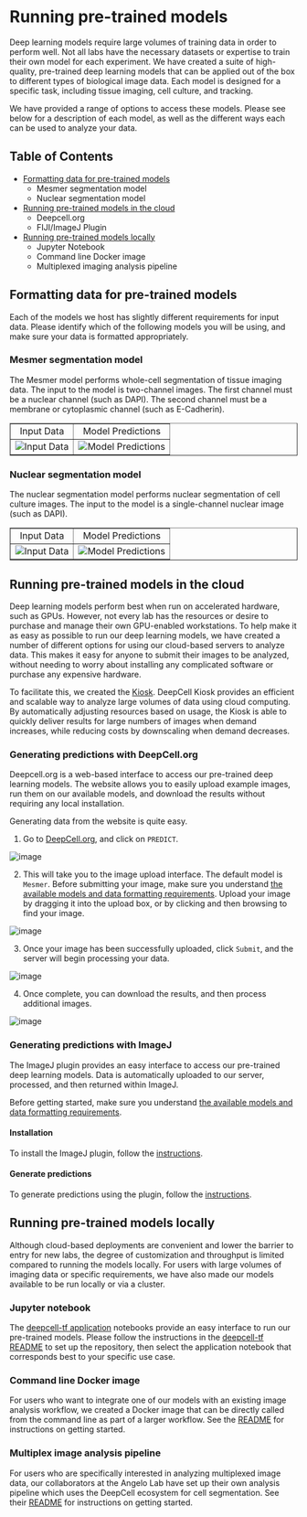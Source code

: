 # Running pre-trained models

Deep learning models require large volumes of training data in order to perform well. Not all labs have the necessary datasets or expertise to train their own model for each experiment. We have created a suite of high-quality, pre-trained deep learning models that can be applied out of the box to different types of biological image data. Each model is designed for a specific task, including tissue imaging, cell culture, and tracking. 

We have provided a range of options to access these models. Please see below for a description of each model, as well as the different ways each can be used to analyze your data. 

## Table of Contents

* [Formatting data for pre-trained models](#formatting-data-for-pre-trained-models)
  * Mesmer segmentation model
  * Nuclear segmentation model
* [Running pre-trained models in the cloud](#running-pre-trained-models-in-the-cloud)
  * Deepcell.org
  * FIJI/ImageJ Plugin
* [Running pre-trained models locally](#running-pre-trained-models-locally)
  * Jupyter Notebook
  * Command line Docker image
  * Multiplexed imaging analysis pipeline

## Formatting data for pre-trained models

Each of the models we host has slightly different requirements for input data. Please identify which of the following models you will be using, and make sure your data is formatted appropriately.

### Mesmer segmentation model

The Mesmer model performs whole-cell segmentation of tissue imaging data. The input to the model is two-channel images. The first channel must be a nuclear channel (such as DAPI). The second channel must be a membrane or cytoplasmic channel (such as E-Cadherin).  

<table width="700" border="1" cellpadding="5">

<tr>
<td align="center" valign="center">
Input Data
</td>

<td align="center" valign="center">
Model Predictions
</td>
</tr>

<tr>
<td align="center" valign="center">
<img src=resources/multiplex_model_input.png alt="Input Data" />
</td>

<td align="center" valign="center">
<img src=resources/multiplex_model_output.png alt="Model Predictions" />
</td>
</tr>

</table>

### Nuclear segmentation model

The nuclear segmentation model performs nuclear segmentation of cell culture images. The input to the model is a single-channel nuclear image (such as DAPI).

<table width="700" border="1" cellpadding="5">

<tr>
<td align="center" valign="center">
Input Data
</td>

<td align="center" valign="center">
Model Predictions
</td>
</tr>

<tr>
<td align="center" valign="center">
<img src=resources/nuclear_model_input.png alt="Input Data" />
</td>

<td align="center" valign="center">
<img src=resources/nuclear_model_output.png alt="Model Predictions" />
</td>
</tr>

</table>

## Running pre-trained models in the cloud

Deep learning models perform best when run on accelerated hardware, such as GPUs. However, not every lab has the resources or desire to purchase and manage their own GPU-enabled workstations. To help make it as easy as possible to run our deep learning models, we have created a number of different options for using our cloud-based servers to analyze data. This makes it easy for anyone to submit their images to be analyzed, without needing to worry about installing any complicated software or purchase any expensive hardware.

To facilitate this, we created the [Kiosk](https://github.com/vanvalenlab/kiosk-console). DeepCell Kiosk provides an efficient and scalable way to analyze large volumes of data using cloud computing. By automatically adjusting resources based on usage, the Kiosk is able to quickly deliver results for large numbers of images when demand increases, while reducing costs by downscaling when demand decreases.

### Generating predictions with DeepCell.org

Deepcell.org is a web-based interface to access our pre-trained deep learning models. The website allows you to easily upload example images, run them on our available models, and download the results without requiring any local installation.

Generating data from the website is quite easy.

1. Go to [DeepCell.org](https://deepcell.org), and click on `PREDICT`.  

![image](resources/DeepCell_website_predict.png)

2. This will take you to the image upload interface. The default model is `Mesmer`. Before submitting your image, make sure you understand [the available models and data formatting requirements](#formatting-data-for-pre-trained-models). Upload your image by dragging it into the upload box, or by clicking and then browsing to find your image.  

![image](resources/DeepCell_website_upload.png)

3. Once your image has been successfully uploaded, click `Submit`, and the server will begin processing your data.  

![image](resources/DeepCell_website_submit.png)

4. Once complete, you can download the results, and then process additional images.  

![image](resources/DeepCell_website_download.png)

### Generating predictions with ImageJ

The ImageJ plugin provides an easy interface to access our pre-trained deep learning models. Data is automatically uploaded to our server, processed, and then returned within ImageJ.

Before getting started, make sure you understand [the available models and data formatting requirements](#formatting-data-for-pre-trained-models).

#### Installation

To install the ImageJ plugin, follow the [instructions](https://github.com/vanvalenlab/kiosk-imageJ-plugin#how-to-install).

#### Generate predictions

To generate predictions using the plugin, follow the [instructions](https://github.com/vanvalenlab/kiosk-imageJ-plugin#how-to-run-the-plugin).

## Running pre-trained models locally

Although cloud-based deployments are convenient and lower the barrier to entry for new labs, the degree of customization and throughput is limited compared to running the models locally. For users with large volumes of imaging data or specific requirements, we have also made our models available to be run locally or via a cluster. 

### Jupyter notebook

The [deepcell-tf application](https://github.com/vanvalenlab/deepcell-tf/tree/master/notebooks/applications) notebooks provide an easy interface to run our pre-trained models. Please follow the instructions in the [deepcell-tf README](https://github.com/vanvalenlab/deepcell-tf/blob/master/README.md) to set up the repository, then select the application notebook that corresponds best to your specific use case. 

### Command line Docker image

For users who want to integrate one of our models with an existing image analysis workflow, we created a Docker image that can be directly called from the command line as part of a larger workflow. See the [README](https://github.com/vanvalenlab/deepcell-applications/blob/master/README.md) for instructions on getting started.

### Multiplex image analysis pipeline

For users who are specifically interested in analyzing multiplexed image data, our collaborators at the Angelo Lab have set up their own analysis pipeline which uses the DeepCell ecosystem for cell segmentation. See their [README](https://github.com/angelolab/ark-analysis) for instructions on getting started.
